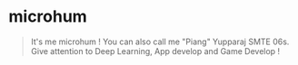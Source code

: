 # microhum
> It's me microhum ! You can also call me "Piang"
> Yupparaj SMTE 06s.
> Give attention to Deep Learning, App develop and Game Develop !
